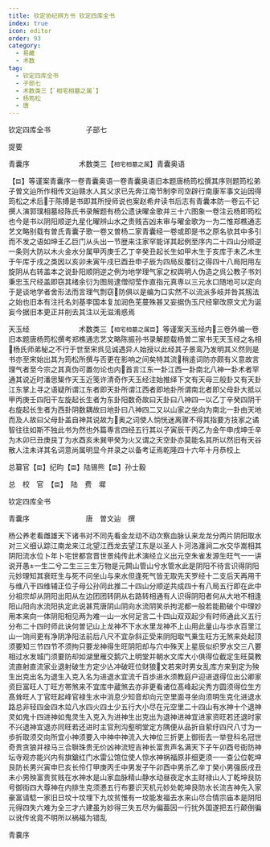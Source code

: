 ```yaml
---
title: 钦定协纪辨方书 钦定四库全书
index: true
icon: editor
order: 93
category:
  - 易藏
  - 术数
tag:
  - 钦定四库全书
  - 子部七
  - 术数类三【`相宅相墓之属`】
  - 杨筠松
  - 唐
---
```


钦定四库全书　　　　　子部七  

提要  

青囊序　　　　　　　术数类三【`相宅相墓之属`】青囊奥语  

【`臣`】等谨案青囊序一卷青囊奥语一卷青囊奥语旧本题唐杨筠松撰其序则题筠松弟子曽文辿所作相传文辿赣水人其父求已先奔江南节制李司空辟行南康军事文辿因得筠松之术后于陈搏是书即其所授师说也案赵希弁读书后志有青囊本防一卷云不记撰人演郭璞相墓经陈氏书录解题有杨公遗诀曜金歌并三十六图象一卷注云杨即筠松也今是书以阴阳顺逆九星化曜辨山水之贵贱吉凶未审与曜金歌为一为二惟郑樵通志艺文略别载有曽氏青囊子歌一卷又曽杨二家青囊经一卷或即是书之原名欤其中多引而不发之语如坤壬乙巨门从头出一节歴来注家罕能详其起例至序内二十四山分顺逆一条则大防以木火金水分属甲丙庚壬乙丁辛癸丑起长生如甲木生于亥库于未乙木生于午库于戌之类因以亥卯未寅午戌巳酉丑申子辰为四局反覆衍之得四十八局阳用左旋阴从右转盖本之说卦阳顺阴逆之例为地学理气家之权舆明人伪造之呉公教子书刘秉忠玉尺经盖即窃其绪余衍为图局逮僧彻莹作直指元真専以三元水口随地可以定向于是谈地学者舍形法而言理气剽窃防俱以是编为口实然不以流派多岐并咎其剏法之始也旧本有注托名刘基李国本复加润色芜蔓殊甚又妄据伪玉尺经窜改原文尤为诞妄今据旧本更正并削去其注以无滋淆惑焉  

天玉经　　　　　　　术数类三【`相宅相墓之属臣`】等谨案天玉经内三卷外编一卷旧本题唐杨筠松撰考郑樵通志艺文略陈振孙书录解题载杨曽二家书无天玉经之名相杨氏师弟秘之不行于世至宋呉见诚遇异人始授以此经其子景鸾乃发明其义然则是书亦至宋始出其为筠松所撰与否更在影响之间矣特其流稍逺词防亦颇有义意故言理气者至今宗之其真伪可置勿论也内首言江东一卦江西一卦南北八神一卦术者罕通其说近时潘思榘作天玉近笺许清奇作天玉经注始推绎下文有天母三般卦又有天卦江东掌上寻之语疑所谓江东者即天卦所谓江西者即地卦所谓南北者即父母卦大抵以甲丙庚壬四阳干左旋起长生者为东卦阳数奇故曰天卦曰八神四一以乙丁辛癸四阴干右旋起长生者为西卦阴数耦故曰地卦曰八神四二又以山家之坐向为南北一卦由天地而及人故曰父母卦盖自神其说故为奥之词使人惝恍迷离骤不得其指要方技家之谲智往往如斯不独此书为然也外篇専言四经五行其以子寅辰干丙乙为金午申戌坤壬辛为木卯巳丑庚艮丁为水酉亥未巽甲癸为火又谓之天空卦亦莫能名其所以然旧有天谷散人注未详其名词意尚属明显今并录之以备考证焉乾隆四十六年十月恭校上  

总纂官【`臣`】纪昀【`臣`】陆锡熊【`臣`】孙士毅  

总　校　官　【`臣`】　陆　费　墀  

钦定四库全书  

青囊序　　　　　　　　唐　曽文辿　撰  

杨公养老看雌雄天下诸书对不同先看金龙动不动次察血脉认来龙龙分两片阴阳取水对三义细认踪江南龙来江北望江西龙去望江东是以圣人卜河洛瀍涧二水交华嵩相其阴阳流水位卜年卜宅世都宫晋世景纯传此术演经立义出元空朱雀发源生旺气一一讲说开愚一生二兮二生三三生万物是元闗山管山兮水管水此是阴阳不待言识得阴阳元妙理知其衰旺生与死不问坐山与来水但逢死气皆无取先天罗经十二支后天再用干与维八干四维辅正位子母公孙同此推二十四山分顺逆共成四十有八局五行即在此中分祖宗却从阴阳出阳从左边团团转阴从右路转相通有人识得阴阳者何从大地不相逢阳山阳向水流阳执定此说甚荒唐阴山阴向水流阴笑杀拘泥都一般若能勘破个中理妙用本来向一体阴阳相见两为难一山一水何足言二十四山双双起少有时师通此义五行分布二十四时师此诀何曽记山上龙神不下水水里龙神不上山用此量山与歩水百里江山一饷间更有净阴净阳法前后八尺不宜杂斜正受来阴阳取气乗生旺方无煞来处起顶须要知三节四节不须拘只要龙神得生旺阴阳却与穴中殊天上星辰似织罗水交三八要相过水发城门须要防却如湖里雁交鹅穴上明堂并朝水文库大小俱得位截定生旺莫教流直射直流家业退射破生方定少亾冲破旺位财狼文若来时男女乱库方来到定为殃生出克出名为退生入克入名为进退水宜流千百歩进水须教庭户迎进退得位出公卿家资巨富旺人丁旺方帯煞来不宜库中蔵煞去亦非更看诸位髙峰起尖秀方圆须得位生方髙耸旺人丁官旺起峰官禄生水中消息少知音却向元空里面寻坐向须明生克化进退水路总非轻四金四木竝八水四火四土少五行大小尽在元空里二十四山有水神十个退神灵如鬼十四进神如鬼灵生入克入为进神生出克出为退神进神宜进家资旺若还退时家不兴退神宜退亦同旺若还进时主官刑沟壑明堂定方隅便从品折自萦纡四尺八寸为一歩折取须交向所宜小神须要入中神中神流入大神位三折更上御街去一举登科名冠世奇贵贪狼并禄马三合聨珠贵无价凶神流短吉神长富贵声名满天下子午卯酉号衙防神坛寺观亦能兴内有旗鎗红门水雷公馆位使人惊水神祸福原非细更须一一查公位乾坤艮防长男兴寅申巳亥长伶仃甲庚丙壬中男发子午卯酉中男杀乙辛丁癸小男强辰戌丑未小男殃富贵贫贱在水神水是山家血脉精山静水动昼夜定水主财禄山人丁乾坤艮防号御街四大尊神在内排生克须慿五行布要识天机元妙处乾坤艮防水长流吉神先入家豪富请騐一家旧日坟十坟埋下九坟贫惟有一坟能发福去水来山尽合情宗庙本是阴阳元得四失六难为全三才六建虽为妙得三失五尽为偏葢因一行扰外国遂把五行颠倒徧以讹传讹竟不明所以祸福为错乱  

青嚢序  
